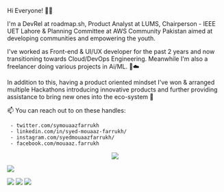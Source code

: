 Hi Everyone! 👋🏻

I'm a DevRel at roadmap.sh, Product Analyst at LUMS, Chairperson - IEEE UET Lahore & Planning Committee at AWS Community Pakistan aimed at developing communities and empowering the youth.

I've worked as Front-end & UI/UX developer for the past 2 years and now transitioning towards Cloud/DevOps Engineering. Meanwhile I'm also a freelancer doing various projects in Ai/ML. 🚀☁️

In addition to this, having a product oriented mindset I've won & arranged multiple Hackathons introducing innovative products and further providing assistance to bring new ones into the eco-system 🦾

📫 You can reach out to on these handles:

     - twitter.com/symouaazfarrukh
     - linkedin.com/in/syed-mouaaz-farrukh/
     - instagram.com/syedmouaazfarrukh/
     - facebook.com/mouaaz.farrukh
 
<p align="center">
  <a href="https://skillicons.dev">
    <img src="https://skillicons.dev/icons?i=git,kubernetes,docker,c,js,html,css" />
  </a>
</p>


![](http://github-profile-summary-cards.vercel.app/api/cards/profile-details?username=syedmouaazfarrukh&theme=radical)

![](http://github-profile-summary-cards.vercel.app/api/cards/repos-per-language?username=syedmouaazfarrukh&theme=radical)
![](http://github-profile-summary-cards.vercel.app/api/cards/most-commit-language?username=syedmouaazfarrukh&theme=radical)
![](http://github-profile-summary-cards.vercel.app/api/cards/stats?username=syedmouaazfarrukh&theme=radical)

<!---
syedmouaazfarrukh/syedmouaazfarrukh is a ✨ special ✨ repository because its `README.md` (this file) appears on your GitHub profile.
You can click the Preview link to take a look at your changes.
--->
